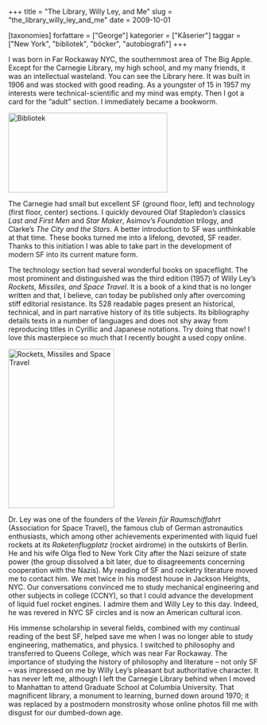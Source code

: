 +++
title = "The Library, Willy Ley, and Me"
slug = "the_library_willy_ley_and_me"
date = 2009-10-01

[taxonomies]
forfattare = ["George"]
kategorier = ["Kåserier"]
taggar = ["New York", "bibliotek", "böcker", "autobiografi"]
+++

I was born in Far Rockaway NYC, the southernmost area of The Big Apple. Except for the Carnegie Library, my high school, and my many friends, it was an intellectual wasteland. You can see the Library here. It was built in 1906 and was stocked with good reading. As a youngster of 15 in 1957 my interests were technical-scientific and my mind was empty. Then I got a card for the “adult” section. I immediately became a bookworm.

<img class="alignnone size-full wp-image-639" title="Bibliotek" src="__FIXME__/wp-content/uploads/2009/10/library.jpg" alt="Bibliotek" width="320" height="160" />

<!-- more -->

The Carnegie had small but excellent SF (ground floor, left) and technology (first floor, center) sections. I quickly devoured Olaf Stapledon’s classics <em>Last and First Men</em> and<em> Star Maker</em>, Asimov’s <em>Foundation</em> trilogy, and Clarke’s <em>The City and the Stars</em>. A better introduction to SF was unthinkable at that time. These books turned me into a lifelong, devoted, SF reader. Thanks to this initiation I was able to take part in the development of modern SF into its current mature form.

The technology section had several wonderful books on spaceflight. The most prominent and distinguished was the third edition (1957) of Willy Ley’s <em>Rockets, Missiles, and Space Travel</em>. It is a book of a kind that is no longer written and that, I believe, can today be published only after overcoming stiff editorial resistance. Its 528 readable pages present an historical, technical, and in part narrative history of its title subjects. Its bibliography details texts in a number of languages and does not shy away from reproducing titles in Cyrillic and Japanese notations. Try doing that now! I love this masterpiece so much that I recently bought a used copy online.

<img class="alignnone size-full wp-image-645" title="Rockets, Missiles and Space Travel" src="__FIXME__/wp-content/uploads/2009/10/willy_ley.jpg" alt="Rockets, Missiles and Space Travel" width="213" height="320" />

Dr. Ley was one of the founders of the <em>Verein für Raumschiffahrt</em> (Association for Space Travel), the famous club of German astronautics enthusiasts, which among other achievements experimented with liquid fuel rockets at its <em>Raketenflugplatz</em> (rocket airdrome) in the outskirts of Berlin. He and his wife Olga fled to New York City after the Nazi seizure of state power (the group dissolved a bit later, due to disagreements concerning cooperation with the Nazis). My reading of SF and rocketry literature moved me to contact him. We met twice in his modest house in Jackson Heights, NYC. Our conversations convinced me to study mechanical engineering and other subjects in college (CCNY), so that I could advance the development of liquid fuel rocket engines. I admire them and Willy Ley to this day. Indeed, he was revered in NYC SF circles and is now an American cultural icon.

His immense scholarship in several fields, combined with my continual reading of the best SF, helped save me when I was no longer able to study engineering, mathematics, and physics. I switched to philosophy and transferred to Queens College, which was near Far Rockaway. The importance of studying the history of philosophy and literature – not only SF – was impressed on me by Willy Ley’s pleasant but authoritative character. It has never left me, although I left the Carnegie Library behind when I moved to Manhattan to attend Graduate School at Columbia University. That magnificent library, a monument to learning, burned down around 1970; it was replaced by a postmodern monstrosity whose online photos fill me with disgust for our dumbed-down age.
